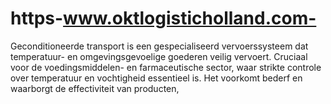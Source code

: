 # https-www.oktlogisticholland.com-
Geconditioneerde transport is een gespecialiseerd vervoerssysteem dat temperatuur- en omgevingsgevoelige goederen veilig vervoert. Cruciaal voor de voedingsmiddelen- en farmaceutische sector, waar strikte controle over temperatuur en vochtigheid essentieel is. Het voorkomt bederf en waarborgt de effectiviteit van producten, 
